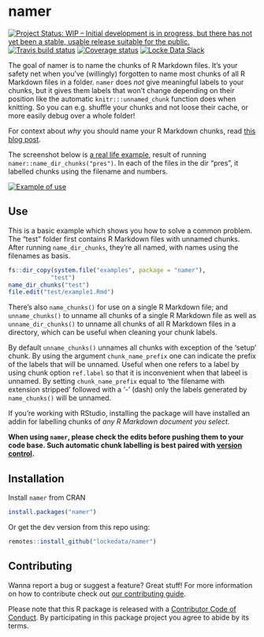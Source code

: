 
<!-- README.md is generated from README.Rmd. Please edit that file -->

# namer

<!-- badges: start -->

[![Project Status: WIP – Initial development is in progress, but there
has not yet been a stable, usable release suitable for the
public.](https://www.repostatus.org/badges/latest/wip.svg)](https://www.repostatus.org/#wip)
[![Travis build
status](https://travis-ci.org/lockedata/namer.svg?branch=master)](https://travis-ci.org/lockedata/namer)
[![Coverage
status](https://coveralls.io/repos/github/lockedata/namer/badge.svg)](https://coveralls.io/r/lockedata/namer?branch=master)
[![Locke Data
Slack](https://img.shields.io/badge/Slack-discuss-blue.svg?logo=slack&longCache=true&style=flat)](https://join.slack.com/t/lockedata/shared_invite/enQtMjkwNjY3ODkwMzg2LTI1OGU1NTM3ZGIyZGFiNTdlODI3MzU2N2ZlNDczMjM4M2U2OWVmNDMzZTQ1ZGNlZDQ3MGM2MGVjMjI2MWIyMjI)
<!-- badges: end -->

The goal of namer is to name the chunks of R Markdown files. It’s your
safety net when you’ve (willingly) forgotten to name most chunks of all
R Markdown files in a folder. `namer` does *not* give meaningful labels
to your chunks, but it gives them labels that won’t change depending on
their position like the automatic `knitr:::unnamed_chunk` function does
when knitting. So you can e.g. shuffle your chunks and not loose their
cache, or more easily debug over a whole folder\!

For context about *why* you should name your R Markdown chunks, read
[this blog post](https://masalmon.eu/2017/08/08/chunkpets/).

The screenshot below is [a real life
example](https://github.com/lockedata/pres-datascience/pull/1), result
of running `namer::name_dir_chunks("pres")`. In each of the files in the
dir “pres”, it labelled chunks using the filename and numbers.

[![Example of
use](man/figures/screenshot.png)](https://github.com/lockedata/pres-datascience/pull/1/files)

## Use

This is a basic example which shows you how to solve a common problem.
The “test” folder first contains R Markdown files with unnamed chunks.
After running `name_dir_chunks`, they’re all named, with names using the
filenames as basis.

``` r
fs::dir_copy(system.file("examples", package = "namer"),
            "test")
name_dir_chunks("test")
file.edit("test/example1.Rmd")
```

There’s also `name_chunks()` for use on a single R Markdown file; and
`unname_chunks()` to unname all chunks of a single R Markdown file as
well as `unname_dir_chunks()` to unname all chunks of all R Markdown
files in a directory, which can be useful when cleaning your chunk
labels.

By default `unname_chunks()` unnames all chunks with exception of the
‘setup’ chunk. By using the argument `chunk_name_prefix` one can
indicate the prefix of the labels that will be unnamed. Useful when one
refers to a label by using chunk option `ref.label` so that it is
inconvenient when that labeel is unnamed. By setting `chunk_name_prefix`
equal to ‘the filename with extension stripped’ followed with a ‘-’
(dash) only the labels generated by `name_chunks()` will be unnamed.

If you’re working with RStudio, installing the package will have
installed an addin for labelling chunks of *any R Markdown document you
select*.

**When using `namer`, please check the edits before pushing them to your
code base. Such automatic chunk labelling is best paired with [version
control](http://happygitwithr.com/).**

## Installation

Install `namer` from CRAN

``` r
install.packages("namer")
```

Or get the dev version from this repo using:

``` r
remotes::install_github("lockedata/namer")
```

## Contributing

Wanna report a bug or suggest a feature? Great stuff\! For more
information on how to contribute check out [our contributing
guide](.github/CONTRIBUTING.md).

Please note that this R package is released with a [Contributor Code of
Conduct](CODE_OF_CONDUCT.md). By participating in this package project
you agree to abide by its terms.
